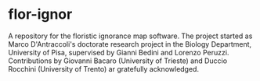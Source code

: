 # flor-ignor
A repository for the floristic ignorance map software. 
The project started as Marco D'Antraccoli's doctorate research project in the Biology Department, University of Pisa, supervised by Gianni Bedini and Lorenzo Peruzzi.
Contributions by Giovanni Bacaro (University of Trieste) and Duccio Rocchini (University of Trento) ar gratefully acknowledged.
